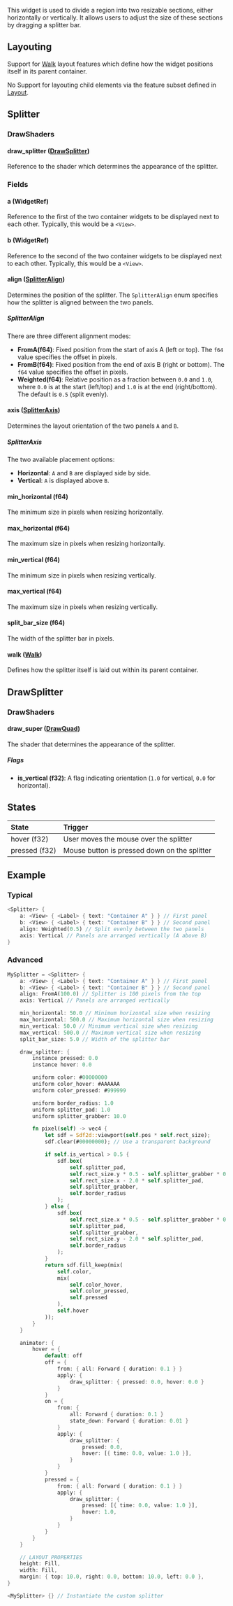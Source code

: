 This widget is used to divide a region into two resizable sections, either horizontally or vertically. It allows users to adjust the size of these sections by dragging a splitter bar.

## Layouting

Support for [Walk](Walk.md) layout features which define how the widget positions itself in its parent container.

No Support for layouting child elements via the feature subset defined in [Layout](Layout.md).

## Splitter

### DrawShaders

#### draw_splitter ([DrawSplitter](#drawsplitter))

Reference to the shader which determines the appearance of the splitter.

### Fields

#### a (WidgetRef)

Reference to the first of the two container widgets to be displayed next to each other. Typically, this would be a `<View>`.

#### b (WidgetRef)

Reference to the second of the two container widgets to be displayed next to each other. Typically, this would be a `<View>`.

#### align ([SplitterAlign](#splitteralign))

Determines the position of the splitter. The `SplitterAlign` enum specifies how the splitter is aligned between the two panels.

##### SplitterAlign

There are three different alignment modes:

- **FromA(f64)**: Fixed position from the start of axis A (left or top). The `f64` value specifies the offset in pixels.
- **FromB(f64)**: Fixed position from the end of axis B (right or bottom). The `f64` value specifies the offset in pixels.
- **Weighted(f64)**: Relative position as a fraction between `0.0` and `1.0`, where `0.0` is at the start (left/top) and `1.0` is at the end (right/bottom). The default is `0.5` (split evenly).

#### axis ([SplitterAxis](#splitteraxis))

Determines the layout orientation of the two panels `A` and `B`.

##### SplitterAxis

The two available placement options:

- **Horizontal**: `A` and `B` are displayed side by side.
- **Vertical**: `A` is displayed above `B`.

#### min_horizontal (f64)

The minimum size in pixels when resizing horizontally.

#### max_horizontal (f64)

The maximum size in pixels when resizing horizontally.

#### min_vertical (f64)

The minimum size in pixels when resizing vertically.

#### max_vertical (f64)

The maximum size in pixels when resizing vertically.

#### split_bar_size (f64)

The width of the splitter bar in pixels.

#### walk ([Walk](Walk.md))

Defines how the splitter itself is laid out within its parent container.

## DrawSplitter

### DrawShaders

#### draw_super ([DrawQuad](DrawQuad.md))

The shader that determines the appearance of the splitter.

##### Flags

- **is_vertical (f32)**: A flag indicating orientation (`1.0` for vertical, `0.0` for horizontal).

## States

| State         | Trigger                                             |
| :------------ | :-------------------------------------------------- |
| hover (f32)   | User moves the mouse over the splitter              |
| pressed (f32) | Mouse button is pressed down on the splitter        |

## Example

### Typical

```Rust
<Splitter> {
    a: <View> { <Label> { text: "Container A" } } // First panel
    b: <View> { <Label> { text: "Container B" } } // Second panel
    align: Weighted(0.5) // Split evenly between the two panels
    axis: Vertical // Panels are arranged vertically (A above B)
}
```

### Advanced 

```Rust
MySplitter = <Splitter> {
    a: <View> { <Label> { text: "Container A" } } // First panel
    b: <View> { <Label> { text: "Container B" } } // Second panel
    align: FromA(100.0) // Splitter is 100 pixels from the top
    axis: Vertical // Panels are arranged vertically

    min_horizontal: 50.0 // Minimum horizontal size when resizing
    max_horizontal: 500.0 // Maximum horizontal size when resizing
    min_vertical: 50.0 // Minimum vertical size when resizing
    max_vertical: 500.0 // Maximum vertical size when resizing
    split_bar_size: 5.0 // Width of the splitter bar

    draw_splitter: {
        instance pressed: 0.0
        instance hover: 0.0

        uniform color: #00000000
        uniform color_hover: #AAAAAA
        uniform color_pressed: #999999

        uniform border_radius: 1.0
        uniform splitter_pad: 1.0
        uniform splitter_grabber: 10.0

        fn pixel(self) -> vec4 {
            let sdf = Sdf2d::viewport(self.pos * self.rect_size);
            sdf.clear(#00000000); // Use a transparent background

            if self.is_vertical > 0.5 {
                sdf.box(
                    self.splitter_pad,
                    self.rect_size.y * 0.5 - self.splitter_grabber * 0.5,
                    self.rect_size.x - 2.0 * self.splitter_pad,
                    self.splitter_grabber,
                    self.border_radius
                );
            } else {
                sdf.box(
                    self.rect_size.x * 0.5 - self.splitter_grabber * 0.5,
                    self.splitter_pad,
                    self.splitter_grabber,
                    self.rect_size.y - 2.0 * self.splitter_pad,
                    self.border_radius
                );
            }
            return sdf.fill_keep(mix(
                self.color,
                mix(
                    self.color_hover,
                    self.color_pressed,
                    self.pressed
                ),
                self.hover
            ));
        }
    }

    animator: {
        hover = {
            default: off
            off = {
                from: { all: Forward { duration: 0.1 } }
                apply: {
                    draw_splitter: { pressed: 0.0, hover: 0.0 }
                }
            }
            on = {
                from: {
                    all: Forward { duration: 0.1 }
                    state_down: Forward { duration: 0.01 }
                }
                apply: {
                    draw_splitter: {
                        pressed: 0.0,
                        hover: [{ time: 0.0, value: 1.0 }],
                    }
                }
            }
            pressed = {
                from: { all: Forward { duration: 0.1 } }
                apply: {
                    draw_splitter: {
                        pressed: [{ time: 0.0, value: 1.0 }],
                        hover: 1.0,
                    }
                }
            }
        }
    }

    // LAYOUT PROPERTIES
    height: Fill,
    width: Fill,
    margin: { top: 10.0, right: 0.0, bottom: 10.0, left: 0.0 },
}

<MySplitter> {} // Instantiate the custom splitter
```